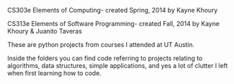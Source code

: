 CS303e Elements of Computing- created Spring, 2014 by Kayne Khoury

CS313e Elements of Software Programming- created Fall, 2014 by Kayne Khoury & Juanito Taveras

These are python projects from courses I attended at UT Austin.

Inside the folders you can find code referring to projects relating to 
algorithms, 
data structures, 
simple applications, 
and yes a lot of clutter I left when first learning how to code.


